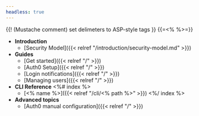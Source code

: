 ```yaml
---
headless: true
---
```

{{! (Mustache comment) set delimeters to ASP-style tags }}
{{=<% %>=}}

* **Introduction**
  * [Security Model]({{< relref "/introduction/security-model.md" >}})
* **Guides**
  * [Get started]({{< relref "/" >}})
  * [Auth0 Setup]({{< relref "/" >}})
  * [Login notifications]({{< relref "/" >}})
  * [Managing users]({{< relref "/" >}})
* **CLI Reference**
<%# index %>
  * [<% name %>]({{< relref "/cli/<% path %>" >}})
<%/ index %>
* **Advanced topics**
  * [Auth0 manual configuration]({{< relref "/" >}})
